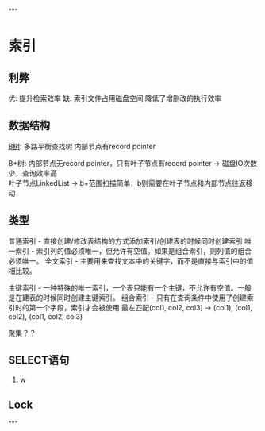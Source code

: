 """

# 索引

## 利弊

优: 提升检索效率
缺: 索引文件占用磁盘空间
    降低了增删改的执行效率


## 数据结构

[B树](https://www.youtube.com/watch?v=aZjYr87r1b8&ab_channel=AbdulBari): 多路平衡查找树
                                                                         内部节点有record pointer
     
B+树: 内部节点无record pointer，只有叶子节点有record pointer -> 磁盘IO次数少，查询效率高              
      叶子节点LinkedList -> b+范围扫描简单，b则需要在叶子节点和内部节点往返移动
      
      
      
## 类型

普通索引 - 直接创建/修改表结构的方式添加索引/创建表的时候同时创建索引
唯一索引 - 索引列的值必须唯一，但允许有空值。如果是组合索引，则列值的组合必须唯一。
全文索引 - 主要用来查找文本中的关键字，而不是直接与索引中的值相比较。

主键索引 - 一种特殊的唯一索引，一个表只能有一个主键，不允许有空值。一般是在建表的时候同时创建主键索引。
组合索引 - 只有在查询条件中使用了创建索引时的第一个字段，索引才会被使用
          最左匹配(col1, col2, col3) -> (col1), (col1, col2), (col1, col2, col3)
          
聚集？？
          


## SELECT语句
1. w


## Lock




"""

# 






